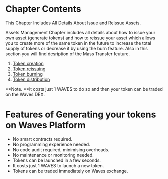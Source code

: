 # Chapter Contents

This Chapter Includes All Details About Issue and Reissue Assets.

Assets Management Chapter includes all details about how to issue your own asset \(generate tokens\) and how to reissue your asset which allows you to create more of the same token in the future to increase the total supply of tokens or decrease it by using the burn feature. Also in this section you will find desription of the Mass Transfer feuture.

1. [Token creation](/waves-client/assets-management/issue-an-asset.md)
2. [Token reissuing](/waves-client/assets-management/reissue-an-asset.md)
3. [​Token burning](/waves-client/assets-management/burn-an-asset.md)
4. [Token distribution](/waves-client/assets-management/mass-transfer.md)

**Note. **It costs just 1 WAVES to do so and then your token can be traded on the Waves DEX.

# Features of Generating your tokens on Waves Platform

* No smart contracts required.
* No programming experience needed.
* No code audit required, minimising overheads.
* No maintenance or monitoring needed.
* Tokens can be launched in a few seconds.
* It costs just 1 WAVES to launch a new token.
* Tokens can be traded immediately on Waves exchange.
